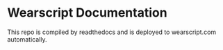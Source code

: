 Wearscript Documentation
==============

This repo is compiled by readthedocs and is deployed to wearscript.com automatically.
